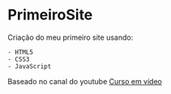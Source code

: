 # PrimeiroSite

Criação do meu primeiro site usando:


    - HTML5
    - CSS3
    - JavaScript

Baseado no canal do youtube [Curso em vídeo](https://www.youtube.com/watch?v=epDCjksKMok&list=PLHz_AreHm4dlAnJ_jJtV29RFxnPHDuk9o)